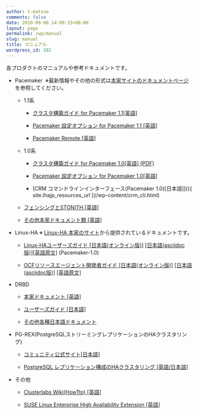 ```yaml
---
author: t-matsuo
comments: false
date: 2010-09-06 14:09:33+00:00
layout: page
permalink: /wp/manual
slug: manual
title: マニュアル
wordpress_id: 582
---
```


各プロダクトのマニュアルや参考ドキュメントです。



 	
  * Pacemaker  ※最新情報やその他の形式は[本家サイトのドキュメントページ](https://clusterlabs.org/pacemaker/doc/)を参照してください。

 	
    * 1.1系

 	
      * [クラスタ構築ガイド for Pacemaker 1.1[英語]](http://clusterlabs.org/doc/en-US/Pacemaker/1.1/html-single/Clusters_from_Scratch/)

 	
      * [Pacemaker 設定オプション for Pacemaker 1.1 [英語]](http://www.clusterlabs.org/doc/en-US/Pacemaker/1.1/html/Pacemaker_Explained/index.html)

 	
      * [Pacemaker Remote [英語]](http://clusterlabs.org/doc/en-US/Pacemaker/1.1/html-single/Pacemaker_Remote/)




 	
    * 1.0系

 	
      * [クラスタ構築ガイド for Pacemaker 1.0[英語] (PDF)](https://clusterlabs.org/pacemaker/doc/deprecated/en-US/Pacemaker/1.0/pdf/Clusters_from_Scratch/Pacemaker-1.0-Clusters_from_Scratch-en-US.pdf)

 	
      * [Pacemaker 設定オプション for Pacemaker 1.0[英語]](https://clusterlabs.org/pacemaker/doc/deprecated/en-US/Pacemaker/1.0/html-single/Pacemaker_Explained/index.html)

 	
      * [CRM コマンドラインインターフェース(Pacemaker 1.0)[日本語]]({{ site.lhajp_resources_url }}/wp-content/crm_cli.html)




 	
    * [フェンシングとSTONITH [英語]](http://www.clusterlabs.org/doc/crm_fencing.html)

 	
    * [その他本家ドキュメント類 [英語]
](http://www.clusterlabs.org/wiki/Documentation)




 	
  * Linux-HA ※ [Linux-HA 本家のサイト](http://www.linux-ha.org/)から提供されているドキュメントです。

 	
    * [Linux-HAユーザーズガイド [日本語(オンライン版)]](/wp/archives/4215) [[日本語(asciidoc版)]](https://github.com/linux-ha-japan/doc-ja/blob/master/linux-ha-doc/users-guide/users-guide.txt)[[英語原文]](http://www.linux-ha.org/doc/users-guide/users-guide.html) (Pacemaker-1.0)

 	
    * [OCFリソースエージェント開発者ガイド [日本語(オンライン版)]](/wp/archives/4328) [[日本語(asciidoc版)]](https://github.com/linux-ha-japan/doc-ja/blob/master/linux-ha-doc/dev-guides/ra-dev-guide.asc) [[英語原文]](https://github.com/ClusterLabs/resource-agents/blob/master/doc/dev-guides/ra-dev-guide.asc)




 	
  * DRBD

 	
    * [本家ドキュメント [英語]](http://www.drbd.org/docs/about/)

 	
    * [ユーザーズガイド [日本語]](https://blog.3ware.co.jp/drbd-users-guide-8.4/drbd-users-guide.html)

 	
    * [その他各種日本語ドキュメント](http://blog.3ware.co.jp/ドキュメント/)






 	
  * PG-REX(PostgreSQLストリーミングレプリケーションのHAクラスタリング)

 	
    * [コミュニティ公式サイト[日本語]](https://osdn.jp/projects/pg-rex/)

 	
    * [PostgreSQL レプリケーション構成のHAクラスタリング [英語/日本語]](https://github.com/t-matsuo/resource-agents/wiki)




 	
  * その他

 	
    * [Clusterlabs Wiki(HowTto) [英語]](http://clusterlabs.org/wiki/Category:Help:Howto)

 	
    * [SUSE Linux Enterprise High Availability Extension [英語]](https://www.suse.com/documentation/sle_ha/singlehtml/book_sleha/book_sleha.html)





